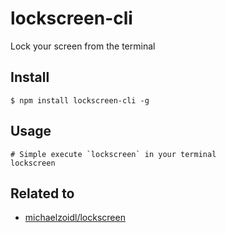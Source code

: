 # lockscreen-cli
Lock your screen from the terminal

## Install
```
$ npm install lockscreen-cli -g
```

## Usage
```
# Simple execute `lockscreen` in your terminal
lockscreen
```

## Related to
- [michaelzoidl/lockscreen](https://github.com/michaelzoidl/lockscreen)
